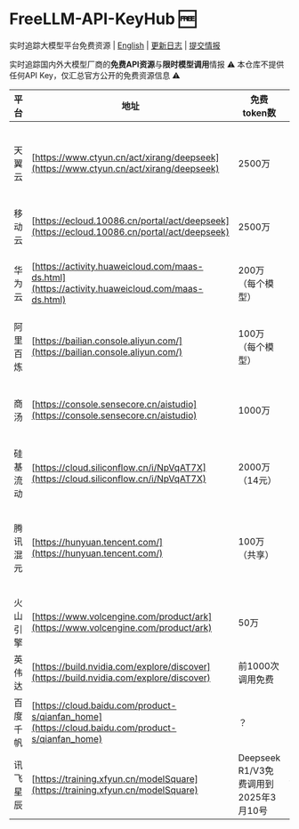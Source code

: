 # FreeLLM-API-KeyHub 🆓

实时追踪大模型平台免费资源 | [English](README_EN.md) | [更新日志](#更新日志) | [提交情报](CONTRIBUTING.md)

实时追踪国内外大模型厂商的**免费API资源**与**限时模型调用**情报
⚠️ 本仓库不提供任何API Key，仅汇总官方公开的免费资源信息 ⚠️

| 平台     | 地址                                                         | 免费token数                           | 限时                 | 限时免费体验模型                                      | 备注                     |
| -------- | ------------------------------------------------------------ | ------------------------------------- | -------------------- | ----------------------------------------------------- | ------------------------ |
| 天翼云   | [https://www.ctyun.cn/act/xirang/deepseek](https://www.ctyun.cn/act/xirang/deepseek) | 2500万                                | 两周                 | 无                                                    | 模型ID调用，审查比较严重 |
| 移动云   | [https://ecloud.10086.cn/portal/act/deepseek](https://ecloud.10086.cn/portal/act/deepseek) | 2500万                                | 30天                 | 无                                                    | 暂时用的较少             |
| 华为云   | [https://activity.huaweicloud.com/maas-ds.html](https://activity.huaweicloud.com/maas-ds.html) | 200万（每个模型）                     | 无                   | 无                                                    | 一个模型一个接口地址     |
| 阿里百炼 | [https://bailian.console.aliyun.com/](https://bailian.console.aliyun.com/) | 100万（每个模型）                     | 不同模型30~180天     | ？                                                    | 暂时用的较少             |
| 商汤     | [https://console.sensecore.cn/aistudio](https://console.sensecore.cn/aistudio) | 1000万                                | 3月                  | Deepseek R1/V3限时免费至5月9日                        | 需要切换不同资源地区     |
| 硅基流动 | [https://cloud.siliconflow.cn/i/NpVqAT7X](https://cloud.siliconflow.cn/i/NpVqAT7X) | 2000万（14元）                        | 无                   | 可邀请注册，R1速度不稳定                              |                          |
| 腾讯混元 | [https://hunyuan.tencent.com/](https://hunyuan.tencent.com/) | 100万（共享）                         | 1年                  | Deepseek R1/V3免费调用至北京时间2025年2月25日23:59:59 | 感觉不够满血             |
| 火山引擎 | [https://www.volcengine.com/product/ark](https://www.volcengine.com/product/ark) | 50万                                  | ？                   | 速度比较快                                            |                          |
| 英伟达   | [https://build.nvidia.com/explore/discover](https://build.nvidia.com/explore/discover) | 前1000次调用免费                      | ？                   |                                                       |                          |
| 百度千帆 | [https://cloud.baidu.com/product-s/qianfan_home](https://cloud.baidu.com/product-s/qianfan_home) | ？                                    | ？                   | 似乎活动已过期                                        |                          |
| 讯飞星辰 | [https://training.xfyun.cn/modelSquare](https://training.xfyun.cn/modelSquare) | Deepseek R1/V3免费调用到2025年3月10号 | 有问题和建议可以提哦 | Deepseek R1/V3免费调用到2025年3月10号                 |                          |
